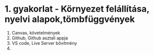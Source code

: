 # 1. gyakorlat - Környezet felállítása, nyelvi alapok,tömbfüggvények

1. Canvas, követelmények
2. Github, Github asztali appja
3. VS code, Live Server bővítmény
4. 
